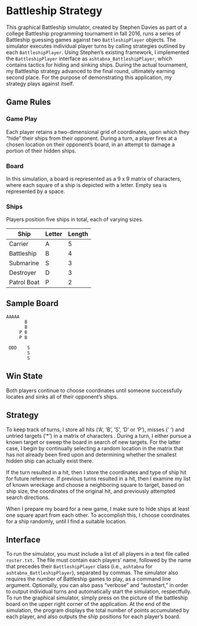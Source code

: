 # Battleship Strategy
This graphical Battleship simulator, created by Stephen Davies as part of a college Battleship programming tournament in fall 2016, runs a
series of Battleship guessing games against two `BattleshipPlayer` objects. The simulator executes individual player turns by calling 
strategies outlined by each `BattleshipPlayer`. Using Stephen’s existing framework, I implemented the `BattleshipPlayer` 
interface as `ashtabna_BattleshipPlayer`, which contains tactics for hiding and sinking ships. During the actual tournament, my 
Battleship strategy advanced to the final round, ultimately earning second place. For the purpose of demonstrating this application, 
my strategy plays against itself.

## Game Rules

### Game Play
Each player retains a two-dimensional grid of coordinates, upon which they “hide” their ships from their opponent. During a turn, a 
player fires at a chosen location on their opponent’s board, in an attempt to damage a portion of their hidden ships. 

### Board
In this simulation, a board is represented as a 9 x 9 matrix of characters, where each square of a ship is depicted with a letter. 
Empty sea is represented by a space.

### Ships
Players position five ships in total, each of varying sizes.

|Ship|Letter|Length|
|---|---|---|
|Carrier|A|5|
|Battleship|B|4| 
|Submarine|S|3|
|Destroyer|D|3|
|Patrol Boat|P|2|

## Sample Board
```
AAAAA    
       B  
       B  
     P B  
     P B  
          
 DDD    S 
        S 
        S
```

## Win State
Both players continue to choose coordinates until someone successfully locates and sinks all of their opponent’s ships.

## Strategy
<p>To keep track of turns, I store all hits (‘A’, ‘B’, ‘S’, ‘D’ or ‘P’), misses (‘ ‘) and untried targets (‘*’) in a matrix of characters
. During a turn, I either pursue a known target or sweep the board in search of new targets. For the latter case, I begin by continually 
selecting a random location in the matrix that has not already been fired upon and determining whether the smallest hidden ship can
actually exist there. 

<p>If the turn resulted in a hit, then I store the coordinates and type of ship hit for future reference. If previous turns resulted in 
a hit, then I examine my list of known wreckage and choose a neighboring square to target, based on ship size, the coordinates of the 
original hit, and previously attempted search directions.

<p>When I prepare my board for a new game, I make sure to hide ships at least one square apart from each other. To accomplish this, I 
choose coordinates for a ship randomly, until I find a suitable location.

## Interface
To run the simulator, you must include a list of all players in a text file called `roster.txt.` The file must contain each players’ 
name, followed by the name that precedes their `BattleshipPlayer` class (i.e., `ashtabna` for `ashtabna_BattleshipPlayer`), separated 
by commas. The simulator also requires the number of Battleship games to play, as a command line argument. Optionally, you can also 
pass “verbose” and “autostart,” in order to output individual turns and automatically start the simulation, respectfully. To run the 
graphical simulator, simply press on the picture of the battleship board on the upper right corner of the application. At the end of 
the simulation, the program displays the total number of points accumulated by each player, and also outputs the ship positions for 
each player’s board.
